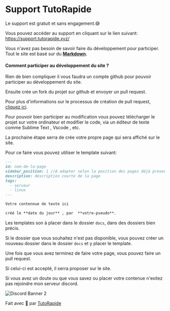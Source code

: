 # Support TutoRapide

Le support est gratuit et sans engagement.😅

Vous pouvez accéder au support en cliquant sur le lien suivant: https://support.tutorapide.xyz/

Vous n'avez pas besoin de savoir faire du développement pour participer. Tout le site est basé sur du **[Markdown](https://github.com/markdown-it)**.

#### Comment participer au développement du site ?

Rien de bien compliquer il vous faudra un compte github pour pouvoir participer au développement du site.

Ensuite crée un fork du projet sur github et envoyer un pull request.

Pour plus d'informations sur le processus de création de pull request, [cliquez ici](https://help.github.com/articles/using-pull-requests/).

Pour pouvoir bien participer au modification vous pouvez télécharger le projet sur votre ordinateur et modifier le code, via un éditeur de texte comme Sublime Text , Vscode , etc.

La prochaine étape serra de crée votre propre page qui sera affiché sur le site.

Pour ce faire vous pouvez utiliser le template suivant:

``` markdown
---
id: nom-de-la-page
sidebar_position: 1 //A adapter selon la position des pages déjà presentes
description: description courte de la page 
tags:
  - serveur
  - linux
---

Votre contennue de texte ici

créé le **date du jour** , par  **votre-pseudo**.

```
Les templates son à placer dans le dossier `docs`, dans des dossiers bien précis.

Si le dossier que vous souhaitez n'est pas disponible, vous pouvez créer un nouveau dossier dans le dossier `docs` et y placer le template.

Une fois que vous avez terminez de faire votre page, vous pouvez faire un pull request.

Si celui-ci est accepté, il serra proposer sur le site.

Si vous avez un doute ou que vous savez ou placer votre contenue n'exitez pas rejoindre mon serveur discord.


![Discord Banner 2](https://discordapp.com/api/guilds/753294055554809956/widget.png?style=banner2)

Fait avec 💖 par [TutoRapide](https://discord.gg/YM9XTZP)

